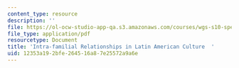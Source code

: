 ```yaml
---
content_type: resource
description: ''
file: https://ol-ocw-studio-app-qa.s3.amazonaws.com/courses/wgs-s10-special-topics-in-women-gender-studies-seminar-latina-womens-voices-spring-2010/12353a192bfe264516a87e25572a9a6e_MITWGS_S10S10_rlshps.pdf
file_type: application/pdf
resourcetype: Document
title: 'Intra-familial Relationships in Latin American Culture  '
uid: 12353a19-2bfe-2645-16a8-7e25572a9a6e
---
```

